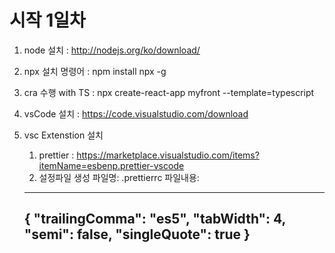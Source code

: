# 시작 1일차 
1. node 설치 : http://nodejs.org/ko/download/

2. npx 설치 명령어 : npm install npx -g 

3. cra 수행 with TS : npx create-react-app myfront --template=typescript

4. vsCode 설치 : https://code.visualstudio.com/download

5. vsc Extenstion 설치 
    1. prettier : https://marketplace.visualstudio.com/items?itemName=esbenp.prettier-vscode
    2. 설정파일 생성
    파일명: .prettierrc
    파일내용: 
    ---
    {
    "trailingComma": "es5",
    "tabWidth": 4,
    "semi": false,
    "singleQuote": true
    }
    ---
    

